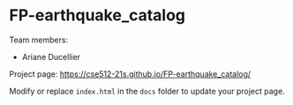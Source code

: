 
# FP-earthquake_catalog
Team members:  
* Ariane Ducellier

Project page: https://cse512-21s.github.io/FP-earthquake_catalog/  

Modify or replace `index.html` in the `docs` folder to update your project page.
